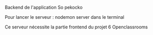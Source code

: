 Backend de l'application So pekocko


Pour lancer le serveur : nodemon server dans le terminal

Ce serveur nécessite la partie frontend du projet 6 Openclassrooms

